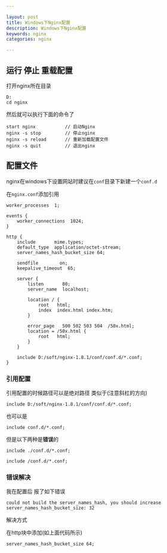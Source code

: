 ```yaml
---

layout: post
title: Windows下Nginx配置
description: Windows下Nginx配置
keywords: nginx
categories: nginx

---
```


## 运行 停止 重载配置

打开nginx所在目录

```
D:
cd nginx
```

然后就可以执行下面的命令了

```
start nginx           // 启动Nginx
nginx -s stop         // 停止nginx
nginx -s reload       // 重新加载配置文件
nginx -s quit         // 退出nginx
```

## 配置文件

nginx在windows下设置网站时建议在`conf`目录下新建一个`conf.d`

在`nginx.conf`添加引用

```worker_processes  1;events {    worker_connections  1024;}http {    include       mime.types;    default_type  application/octet-stream;    server_names_hash_bucket_size 64;
	    sendfile        on;    keepalive_timeout  65;    server {        listen       80;        server_name  localhost;
                location / {            root   html;            index  index.html index.htm;        }        error_page   500 502 503 504  /50x.html;        location = /50x.html {            root   html;        }    }	include D:/soft/nginx-1.8.1/conf/conf.d/*.conf;}
```

### 引用配置

引用配置的时候路径可以是绝对路径 类似于(注意斜杠的方向)

```
include D:/soft/nginx-1.8.1/conf/conf.d/*.conf;
```

也可以是

```
include conf.d/*.conf;
```

但是以下两种是**错误**的

```
include ./conf.d/*.conf;
```

```
include /conf.d/*.conf;
```

### 错误解决

我在配置后 报了如下错误

```
could not build the server_names_hash, you should increase server_names_hash_bucket_size: 32
```

解决方式

在http块中添加(如上面代码所示)

```
server_names_hash_bucket_size 64;
```

